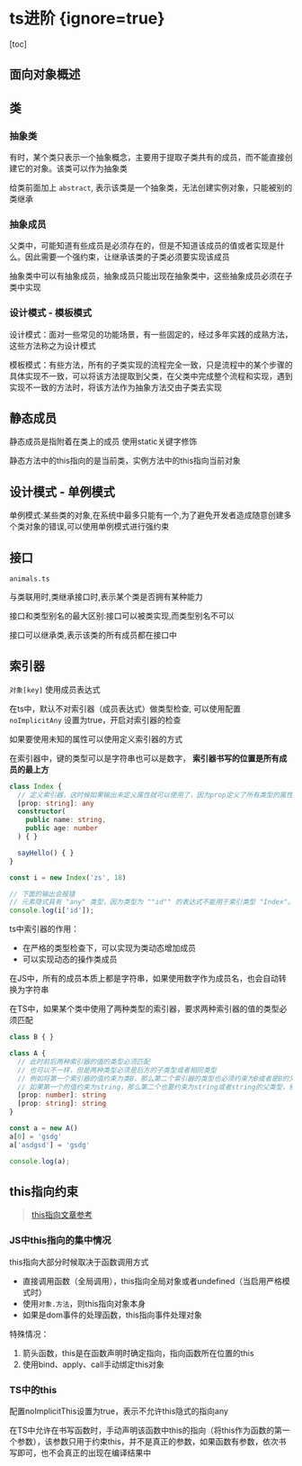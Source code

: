 # ts进阶 {ignore=true}

[toc]

## 面向对象概述

## 类

### 抽象类

有时，某个类只表示一个抽象概念，主要用于提取子类共有的成员，而不能直接创建它的对象。该类可以作为抽象类

给类前面加上 `abstract`, 表示该类是一个抽象类，无法创建实例对象，只能被别的类继承

### 抽象成员

父类中，可能知道有些成员是必须存在的，但是不知道该成员的值或者实现是什么。因此需要一个强约束，让继承该类的子类必须要实现该成员

抽象类中可以有抽象成员，抽象成员只能出现在抽象类中，这些抽象成员必须在子类中实现

### 设计模式 - 模板模式

设计模式：面对一些常见的功能场景，有一些固定的，经过多年实践的成熟方法，这些方法称之为设计模式

模板模式：有些方法，所有的子类实现的流程完全一致，只是流程中的某个步骤的具体实现不一致，可以将该方法提取到父类，在父类中完成整个流程和实现，遇到实现不一致的方法时，将该方法作为抽象方法交由子类去实现


## 静态成员

静态成员是指附着在类上的成员 使用static关键字修饰

静态方法中的this指向的是当前类，实例方法中的this指向当前对象

## 设计模式 - 单例模式

单例模式:某些类的对象,在系统中最多只能有一个,为了避免开发者造成随意创建多个类对象的错误,可以使用单例模式进行强约束


## 接口

`animals.ts`

与类联用时,类继承接口时,表示某个类是否拥有某种能力

接口和类型别名的最大区别:接口可以被类实现,而类型别名不可以

接口可以继承类,表示该类的所有成员都在接口中

## 索引器

`对象[key]` 使用成员表达式

在ts中，默认不对索引器（成员表达式）做类型检查, 可以使用配置 `noImplicitAny` 设置为true，开启对索引器的检查

如果要使用未知的属性可以使用定义索引器的方式

在索引器中，键的类型可以是字符串也可以是数字， **索引器书写的位置是所有成员的最上方**

```ts
class Index {
  // 定义索引器，这时候如果输出未定义属性就可以使用了，因为prop定义了所有类型的属性
  [prop: string]: any
  constructor(
    public name: string,
    public age: number
  ) { }

  sayHello() { }
}

const i = new Index('zs', 18)

// 下面的输出会报错
// 元素隐式具有 "any" 类型，因为类型为 ""id"" 的表达式不能用于索引类型 "Index"。类型“Index”上不存在属性“id”。
console.log(i['id']);
```

ts中索引器的作用：

- 在严格的类型检查下，可以实现为类动态增加成员
- 可以实现动态的操作类成员

在JS中，所有的成员本质上都是字符串，如果使用数字作为成员名，也会自动转换为字符串

在TS中，如果某个类中使用了两种类型的索引器，要求两种索引器的值的类型必须匹配

```ts
class B { }

class A {
  // 此时前后两种索引器的值的类型必须匹配
  // 也可以不一样，但是两种类型必须是后方的子类型或者相同类型
  // 例如将第一个索引器的值约束为类B，那么第二个索引器的类型也必须约束为B或者是B的父类型，例如object
  // 如果第一个的值约束为string，那么第二个也要约束为string或者string的父类型，例如object
  [prop: number]: string
  [prop: string]: string
}

const a = new A()
a[0] = 'gsdg'
a['asdgsd'] = 'gsdg'

console.log(a);
```



## this指向约束

> [this指向文章参考](https://yehudakatz.com/2011/08/11/understanding-javascript-function-invocation-and-this/)

### JS中this指向的集中情况

this指向大部分时候取决于函数调用方式

- 直接调用函数（全局调用），this指向全局对象或者undefined（当启用严格模式时）
- 使用`对象.方法`，则this指向对象本身
- 如果是dom事件的处理函数，this指向事件处理对象

特殊情况：
1. 箭头函数，this是在函数声明时确定指向，指向函数所在位置的this
2. 使用bind、apply、call手动绑定this对象


### TS中的this

配置noImplicitThis设置为true，表示不允许this隐式的指向any

在TS中允许在书写函数时，手动声明该函数中this的指向（将this作为函数的第一个参数），该参数只用于约束this，并不是真正的参数，如果函数有参数，依次书写即可，也不会真正的出现在编译结果中